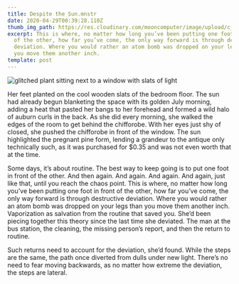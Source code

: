 ```yaml
---
title: Despite the Sun.mnstr
date: 2020-04-29T00:39:28.110Z
thumb_img_path: https://res.cloudinary.com/mooncomputer/image/upload/c_scale,e_auto_color,h_300,q_auto:best/v1588120872/Moon%20Computer%20Blog/MNSTR/despite-the-sun--jon-tyson-kkmYwBdApyE-unsplash--glitched-3.jpg
excerpt: This is where, no matter how long you’ve been putting one foot in front
  of the other, how far you’ve come, the only way forward is through destructive
  deviation. Where you would rather an atom bomb was dropped on your legs than
  you move them another inch.
template: post
---
```

![glitched plant sitting next to a window with slats of light](https://res.cloudinary.com/mooncomputer/image/upload/c_scale,e_sharpen:200,h_800,q_auto:best/v1588120872/Moon%20Computer%20Blog/MNSTR/despite-the-sun--jon-tyson-kkmYwBdApyE-unsplash--glitched-3.jpg "Despite the Sun")

Her feet planted on the cool wooden slats of the bedroom floor. The sun had already begun blanketing the space with its golden July morning, adding a heat that pasted her bangs to her forehead and formed a wild halo of auburn curls in the back. As she did every morning, she walked the edges of the room to get behind the chifforobe. With her eyes just shy of closed, she pushed the chifforobe in front of the window. The sun highlighted the pregnant pine form, lending a grandeur to the antique only technically such, as it was purchased for $0.35 and was not even worth that at the time.  

Some days, it’s about routine. The best way to keep going is to put one foot in front of the other. And then again. And again. And again. And again, just like that, until you reach the chaos point. This is where, no matter how long you’ve been putting one foot in front of the other, how far you’ve come, the only way forward is through destructive deviation. Where you would rather an atom bomb was dropped on your legs than you move them another inch. Vaporization as salvation from the routine that saved you. She’d been piecing together this theory since the last time she deviated. The man at the bus station, the cleaning, the missing person’s report, and then the return to routine. 

Such returns need to account for the deviation, she’d found. While the steps are the same, the path once diverted from dulls under new light. There’s no need to fear moving backwards, as no matter how extreme the deviation, the steps are lateral.